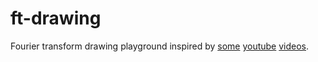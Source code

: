 # ft-drawing

Fourier transform drawing playground inspired by
[some](https://youtu.be/QVuU2YCwHjw)
[youtube](https://youtu.be/spUNpyF58BY)
[videos](https://youtu.be/r6sGWTCMz2k).
